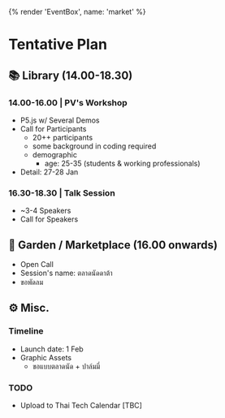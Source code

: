 {% render 'EventBox', name: 'market' %}

# Tentative Plan

## 📚 Library (14.00-18.30)

### 14.00-16.00 | PV's Workshop
- P5.js w/ Several Demos
- Call for Participants
	- 20++ participants
    - some background in coding required
	- demographic
		- age: 25-35 (students & working professionals)
- Detail: 27-28 Jan

### 16.30-18.30 | Talk Session
- ~3-4 Speakers
- Call for Speakers

## 🌲 Garden / Marketplace (16.00 onwards)
- Open Call
- Session's name: ตลาดนัดดาต้า
- ขอพัดลม

## ⚙️ Misc.

### Timeline
- Launch date: 1 Feb
- Graphic Assets
	- ขอแบบตลาดนัด + ปาล์มมี่

### TODO
- Upload to Thai Tech Calendar [TBC]
